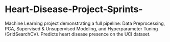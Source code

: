 # Heart-Disease-Project-Sprints-
Machine Learning project demonstrating a full pipeline: Data Preprocessing, PCA, Supervised &amp; Unsupervised Modeling, and Hyperparameter Tuning (GridSearchCV). Predicts heart disease presence on the UCI dataset.
